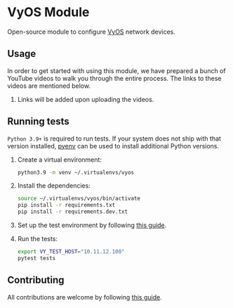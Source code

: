 # VyOS Module

Open-source module to configure [VyOS](https://vyos.io/) network devices.

## Usage

In order to get started with using this module, we have prepared a bunch of YouTube videos to walk you through the entire process. The links to these videos are mentioned below.

1. Links will be added upon uploading the videos.

## Running tests

`Python 3.9+` is required to run tests. If your system does not ship with that version installed, [pyenv](https://github.com/pyenv/pyenv) can be used to install additional Python versions.

1. Create a virtual environment:

    ```bash
    python3.9 -m venv ~/.virtualenvs/vyos
    ```

2. Install the dependencies:

    ```bash
    source ~/.virtualenvs/vyos/bin/activate
    pip install -r requirements.txt
    pip install -r requirements.dev.txt
    ```

3. Set up the test environment by following [this guide](https://github.com/inmanta/examples/tree/master/Networking/Vyos).

4. Run the tests:

    ```bash
    export VY_TEST_HOST="10.11.12.100"
    pytest tests
    ```

## Contributing

All contributions are welcome by following [this guide](CONTRIBUTING.md).
